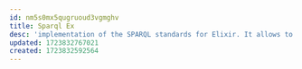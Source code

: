 ```yaml
---
id: nm5s0mx5qugruoud3vgmghv
title: Sparql Ex
desc: 'implementation of the SPARQL standards for Elixir. It allows to execute SPARQL queries against RDF.ex data structures.'
updated: 1723832767021
created: 1723832592564
---
```

